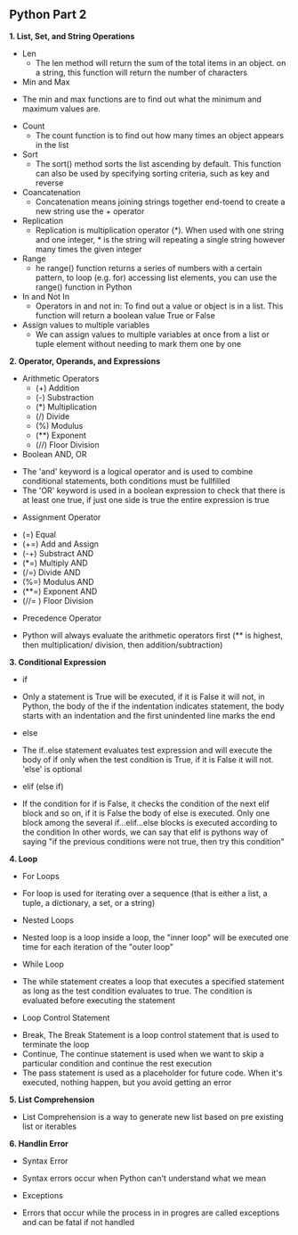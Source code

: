 ## Python Part 2

**1. List, Set, and String Operations**
- Len 
  * The len method will return the sum of the total items in an object. on a string, this function will return the number of characters
 - Min and Max
  * The min and max functions are to find out what the minimum and maximum values are.
- Count
  * The count function is to find out how many times an object appears in the list
- Sort
  * The sort() method sorts the list ascending by default. This function can also be used by specifying sorting criteria, such as key and reverse
- Coancatenation
  * Concatenation means joining strings together end-toend to create a new string use the + operator 
- Replication
  * Replication is multiplication operator (*). When used with one string and one integer, * is the string will repeating a single string however many times the given integer
- Range
  * he range() function returns a series of numbers with a certain pattern, to loop (e.g. for) accessing list elements, you can use the range() function in Python
- In and Not In
  * Operators in and not in: To find out a value or object is in a list. This
function will return a boolean value True or False
- Assign values to multiple variables
  * We can assign values to multiple variables at once from a list or tuple element without needing to mark them one by one

**2. Operator, Operands, and Expressions**
- Arithmetic Operators
  * (+) Addition 
  * (-) Substraction
  * (*) Multiplication
  * (/) Divide
  * (%) Modulus
  * (**) Exponent
  * (//) Floor Division
 - Boolean AND, OR
  * The 'and' keyword is a logical operator and is used to combine conditional statements, both conditions must be fullfilled
  * The 'OR' keyword is used in a boolean expression to check that there is at least one true, if just one side is true the entire expression is true
 - Assignment Operator
  * (=) Equal
  * (+=) Add and Assign 
  * (-+) Substract AND
  * (*=) Multiply AND
  * (/=) Divide AND
  * (%=) Modulus AND
  * (**=) Exponent AND
  * (//= ) Floor Division
 - Precedence Operator
  * Python will always evaluate the arithmetic operators first (** is highest, then multiplication/ division, then addition/subtraction)

**3. Conditional Expression**
 - if
  * Only a statement is True will be executed, if it is False it will not, in Python, the body of the if the indentation indicates statement, the body starts with an indentation and the first unindented line marks the end
 - else
  * The if..else statement evaluates test expression and will execute the body of if only when the test condition is True, if it is False it will not. 'else' is optional
 - elif (else if)
  * If the condition for if is False, it checks the condition of the next elif block and so on, if it is False the body of else is executed. Only one block among the several if...elif...else blocks is executed according to the condition In other words, we can say that elif is pythons way of saying "if the previous conditions were not true, then try this condition"
  
**4. Loop**
 - For Loops
  * For loop is used for iterating over a sequence (that is either a list, a tuple, a dictionary, a set, or a string)
 - Nested Loops
  * Nested loop is a loop inside a loop, the "inner loop" will be executed one time for each iteration of the "outer loop"
 - While Loop
  * The while statement creates a loop that executes a specified statement as long as the test condition evaluates to true. The condition is evaluated before executing the statement 
 - Loop Control Statement
  * Break, The Break Statement is a loop control statement that is used to terminate the loop
  * Continue, The continue statement is used when we want to skip a particular condition and continue the rest execution
  * The pass statement is used as a placeholder for future code. When it's executed, nothing happen, but you avoid getting an error
  
**5. List Comprehension**  
 - List Comprehension is a way to generate new list based on pre existing list or iterables
 
**6. Handlin Error**
 - Syntax Error
  * Syntax errors occur when Python can't understand what we mean
 - Exceptions
  * Errors that occur while the process in in progres are called exceptions and can be fatal if not handled
  


  
